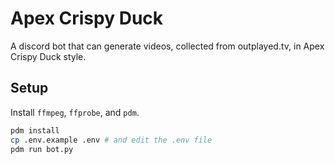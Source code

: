 # Apex Crispy Duck

A discord bot that can generate videos, collected from outplayed.tv, in Apex Crispy Duck style.

## Setup

Install `ffmpeg`, `ffprobe`, and `pdm`.

```bash
pdm install
cp .env.example .env # and edit the .env file
pdm run bot.py
```
